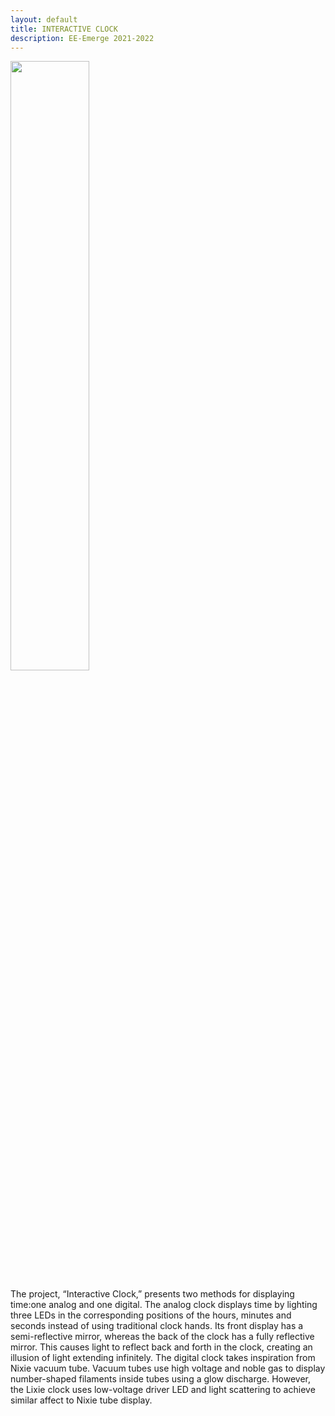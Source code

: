 ```yaml
---
layout: default
title: INTERACTIVE CLOCK
description: EE-Emerge 2021-2022
---
```


<img src="https://user-images.githubusercontent.com/16319829/81180309-2b51f000-8fee-11ea-8a78-ddfe8c3412a7.png](https://github.com/EE-Emerge/EE-Emerge2022_InteractiveClock/blob/98b4f44d39485535c9b5675ffecd6dd892c6a48b/assets/images/bothdisplaysinfinityclock.png" width=50% height=50%>

The project, “Interactive Clock,” presents two methods for displaying time:one analog and one digital. The analog clock displays time by lighting three LEDs in the corresponding positions of the hours, minutes and seconds instead of using traditional clock hands. Its front display has a semi-reflective mirror, whereas the back of the clock has a fully reflective mirror. This causes light to reflect back and forth in the clock, creating an illusion of light extending infinitely. The digital clock takes inspiration from Nixie vacuum tube. Vacuum tubes use high voltage and noble gas to display number-shaped filaments inside tubes using a glow discharge. However, the Lixie clock uses low-voltage driver LED and light scattering to achieve similar affect to Nixie tube display.
